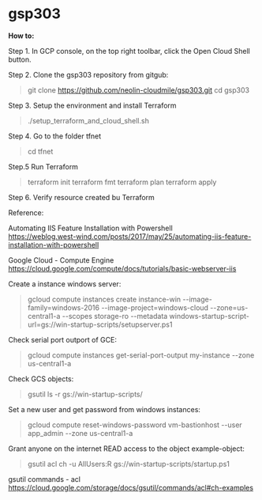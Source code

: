 # gsp303

**How to:**<br />

Step 1. In GCP console, on the top right toolbar, click the Open Cloud Shell button.<br />

Step 2. Clone the gsp303 repository from gitgub:<br />
> git clone https://github.com/neolin-cloudmile/gsp303.git
> cd gsp303

Step 3. Setup the environment and install Terraform<br />
> ./setup_terraform_and_cloud_shell.sh

Step 4. Go to the folder tfnet<br />
> cd tfnet

Step.5 Run Terraform<br />
> terraform init
> terraform fmt
> terraform plan
> terraform apply

Step 6. Verify resource created bu Terraform<br />

Reference:<br />

Automating IIS Feature Installation with Powershell<br />
https://weblog.west-wind.com/posts/2017/may/25/automating-iis-feature-installation-with-powershell

Google Cloud - Compute Engine<br />
https://cloud.google.com/compute/docs/tutorials/basic-webserver-iis

Create a instance windows server:<br />
> gcloud compute instances create instance-win --image-family=windows-2016 --image-project=windows-cloud --zone=us-central1-a --scopes storage-ro --metadata windows-startup-script-url=gs://win-startup-scripts/setupserver.ps1

Check serial port outport of GCE:<br />
> gcloud compute instances get-serial-port-output my-instance --zone us-central1-a

Check GCS objects:<br />
> gsutil ls -r gs://win-startup-scripts/

Set a new user and get password from windows instances:<br />
> gcloud compute reset-windows-password vm-bastionhost --user app_admin --zone us-central1-a

Grant anyone on the internet READ access to the object example-object:<br />
> gsutil acl ch -u AllUsers:R gs://win-startup-scripts/startup.ps1

gsutil commands - acl<br />
https://cloud.google.com/storage/docs/gsutil/commands/acl#ch-examples
